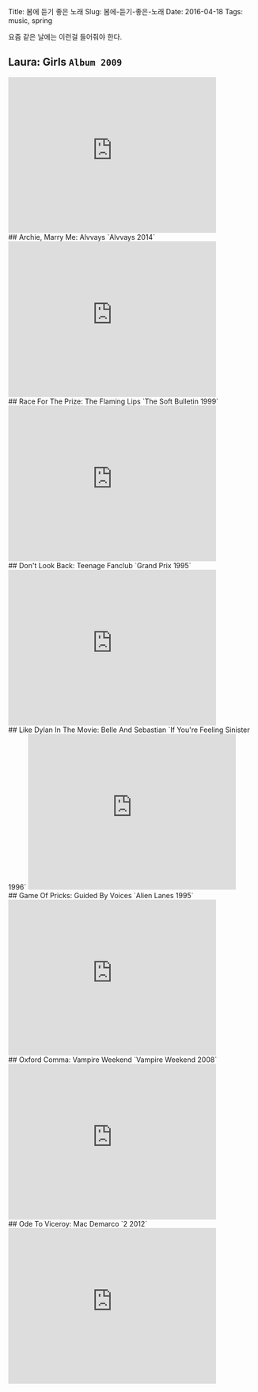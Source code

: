 Title: 봄에 듣기 좋은 노래
Slug: 봄에-듣기-좋은-노래
Date: 2016-04-18
Tags: music, spring

요즘 같은 날에는 이런걸 들어줘야 한다.

## Laura: Girls `Album 2009`

<iframe width="420" height="315" src="https://www.youtube.com/embed/O5Oa6ih0kgA" frameborder="0" allowfullscreen></iframe>

<br>
## Archie, Marry Me: Alvvays `Alvvays 2014`

<iframe width="420" height="315" src="https://www.youtube.com/embed/ZAn3JdtSrnY" frameborder="0" allowfullscreen></iframe>

<br>
## Race For The Prize: The Flaming Lips `The Soft Bulletin 1999`

<iframe width="420" height="315" src="https://www.youtube.com/embed/bs56ygZplQA" frameborder="0" allowfullscreen></iframe>

<br>
## Don't Look Back: Teenage Fanclub `Grand Prix 1995`

<iframe width="420" height="315" src="https://www.youtube.com/embed/6bUCuuC05BI" frameborder="0" allowfullscreen></iframe>

<br>
## Like Dylan In The Movie: Belle And Sebastian `If You're Feeling Sinister 1996`

<iframe width="420" height="315" src="https://www.youtube.com/embed/48gELYoPUKE" frameborder="0" allowfullscreen></iframe>

<br>
## Game Of Pricks: Guided By Voices `Alien Lanes 1995`

<iframe width="420" height="315" src="https://www.youtube.com/embed/IlZlst4NBVw" frameborder="0" allowfullscreen></iframe>

<br>
## Oxford Comma: Vampire Weekend `Vampire Weekend 2008`

<iframe width="420" height="315" src="https://www.youtube.com/embed/P_i1xk07o4g" frameborder="0" allowfullscreen></iframe>

<br>
## Ode To Viceroy: Mac Demarco `2 2012`

<iframe width="420" height="315" src="https://www.youtube.com/embed/6bfTTeZOrs4" frameborder="0" allowfullscreen></iframe>
